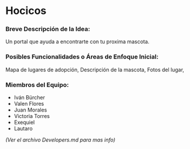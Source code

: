 
# Hocicos
### Breve Descripción de la Idea:
Un portal que ayuda a encontrarte con tu proxima mascota.

### Posibles Funcionalidades o Áreas de Enfoque Inicial: 
Mapa de lugares de adopción, Descripción de la mascota, Fotos del lugar, 

### Miembros del Equipo:
- Iván Bürcher
- Valen Flores
- Juan Morales
- Victoria Torres
- Exequiel
- Lautaro

*(Ver el archivo Developers.md para mas info)*
